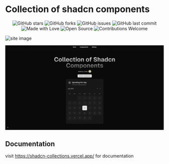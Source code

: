 # Collection of shadcn components


<div align="center">

![GitHub stars](https://img.shields.io/github/stars/sankalpaacharya/shadcn-collections)
![GitHub forks](https://img.shields.io/github/forks/sankalpaacharya/shadcn-collections)
![GitHub issues](https://img.shields.io/github/issues/sankalpaacharya/shadcn-collections)
![GitHub last commit](https://img.shields.io/github/last-commit/sankalpaacharya/shadcn-collections)
![Made with Love](https://img.shields.io/badge/Made%20with-Love-ff69b4)
![Open Source](https://img.shields.io/badge/Open%20Source-%E2%9D%A4-purple)
![Contributions Welcome](https://img.shields.io/badge/contributions-welcome-blue.svg)

</div>

![site image](https://i.ibb.co/60s8xdwY/gradient-chatcn.png)


![site image](./public/site.jpeg)


## Documentation 
visit https://shadcn-collections.vercel.app/ for documentation


